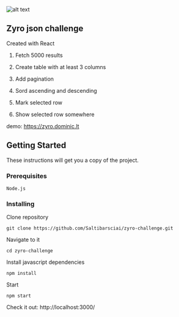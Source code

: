 ![alt text](https://miro.medium.com/max/948/1*AeqbIDoiSjG_eyI4_jX_cQ.png)


## Zyro json challenge

Created with React

1. Fetch 5000 results

2. Create table with at least 3 columns

3. Add pagination

4. Sord ascending and descending

5. Mark selected row

6. Show selected row somewhere 


demo: https://zyro.dominic.lt

## Getting Started

These instructions will get you a copy of the project.

### Prerequisites

```
Node.js
```

### Installing

Clone repository

```
git clone https://github.com/Saltibarsciai/zyro-challenge.git
```

Navigate to it

```
cd zyro-challenge
```

Install javascript dependencies

``` 
npm install
```

Start

```
npm start
```

Check it out: http://localhost:3000/
